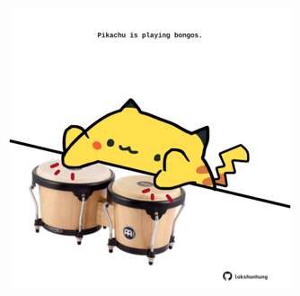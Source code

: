<!-- built at 01/01/2024, 06:00:40 UTC -->
<p align="center">
  <img width="500" height="500" src="./ReadmeImage.svg">
</p>
